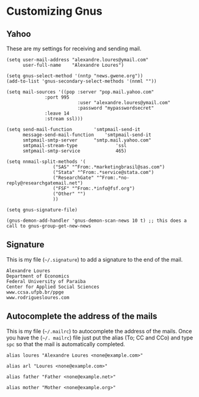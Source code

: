 # Customizing  Gnus

## Yahoo

These are my settings for receiving and sending mail.

```
(setq user-mail-address	"alexandre.loures@ymail.com"
      user-full-name	"Alexandre Loures")

(setq gnus-select-method '(nntp "news.gwene.org"))
(add-to-list 'gnus-secondary-select-methods '(nnml ""))

(setq mail-sources '((pop :server "pop.mail.yahoo.com"
			  :port 995
                          :user "alexandre.loures@ymail.com"
                          :password "mypasswordsecret"
			  :leave 14
			  :stream ssl)))

(setq send-mail-function		'smtpmail-send-it
      message-send-mail-function	'smtpmail-send-it
      smtpmail-smtp-server		"smtp.mail.yahoo.com"
      smtpmail-stream-type              'ssl
      smtpmail-smtp-service             465)

(setq nnmail-split-methods '(
			     ("SAS" "^From:.*marketingbrasil@sas.com")
			     ("Stata" "^From:.*service@stata.com")
			     ("ResearchGate" "^From:.*no-reply@researchgatemail.net")
			     ("FSF" "^From:.*info@fsf.org")
			     ("Other" "")
			     ))

(setq gnus-signature-file)

(gnus-demon-add-handler 'gnus-demon-scan-news 10 t) ;; this does a call to gnus-group-get-new-news
```

## Signature

This is my file (`~/.signature`) to add a signature to the end of the mail.

```
Alexandre Loures
Department of Economics
Federal University of Paraiba
Center for Applied Social Sciences
www.ccsa.ufpb.br/ppge
www.rodriguesloures.com
```

## Autocomplete the address of the mails

This is my file (`~/.mailrc`) to autocomplete the address of the mails. Once you have the (`~/. mailrc`) file just put the alias (To; CC and CCo) and type `spc` so that the mail is automatically completed. 

```
alias loures "Alexandre Loures <none@example.com>"

alias arl "Loures <none@example.com>"

alias father "Father <none@example.net>"

alias mother "Mother <none@example.org>"
```